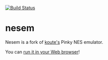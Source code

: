 [![Build Status](https://api.travis-ci.org/koute/pinky.svg)](https://travis-ci.org/koute/pinky)

# nesem

Nesem is a fork of [koute's](https://github.com/koute/) Pinky NES emulator.

You can [run it in your Web browser](http://koute.github.io/pinky-web/)!


